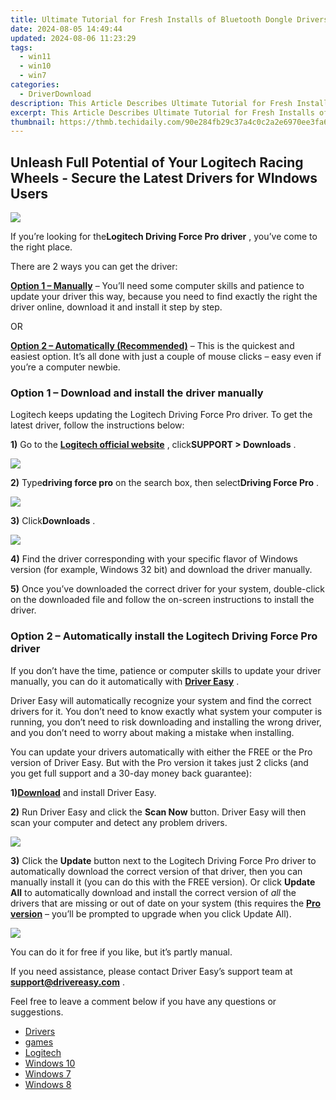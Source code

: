 ```yaml
---
title: Ultimate Tutorial for Fresh Installs of Bluetooth Dongle Drivers in Windows Environment
date: 2024-08-05 14:49:44
updated: 2024-08-06 11:23:29
tags:
  - win11
  - win10
  - win7
categories:
  - DriverDownload
description: This Article Describes Ultimate Tutorial for Fresh Installs of Bluetooth Dongle Drivers in Windows Environment
excerpt: This Article Describes Ultimate Tutorial for Fresh Installs of Bluetooth Dongle Drivers in Windows Environment
thumbnail: https://thmb.techidaily.com/90e284fb29c37a4c0c2a2e6970ee3fa6b56745fa434982e234c62e6bb83237e0.jpg
---
```


## Unleash Full Potential of Your Logitech Racing Wheels - Secure the Latest Drivers for WIndows Users

![](https://images.drivereasy.com/wp-content/uploads/2019/10/2019-10-22_10-07-35.jpg)

 If you’re looking for the**Logitech Driving Force Pro driver** , you’ve come to the right place.

There are 2 ways you can get the driver:

**[Option 1 – Manually](https://tools.techidaily.com/drivereasy/download/)**  – You’ll need some computer skills and patience to update your driver this way, because you need to find exactly the right the driver online, download it and install it step by step.

OR

**[Option 2 – Automatically (Recommended)](https://www.drivereasy.com/knowledge/logitech-driving-force-pro-drivers-download/#a2)**  – This is the quickest and easiest option. It’s all done with just a couple of mouse clicks – easy even if you’re a computer newbie.

### **Option 1 – Download and install the driver manually**

 Logitech keeps updating the Logitech Driving Force Pro driver. To get the latest driver, follow the instructions below:

**1)** Go to the **[Logitech official website](https://tools.techidaily.com/drivereasy/download/)**  , click**SUPPORT > Downloads** .

![](https://images.drivereasy.com/wp-content/uploads/2020/01/2020-01-18_12-14-26-8.jpg)

**2)** Type**driving force pro** on the search box, then select**Driving Force Pro** .

![](https://images.drivereasy.com/wp-content/uploads/2020/01/2020-01-18_14-42-37.jpg)

**3)** Click**Downloads** .

![](https://images.drivereasy.com/wp-content/uploads/2020/01/2020-01-18_14-44-57.jpg)

**4)** Find the driver corresponding with your specific flavor of Windows version (for example, Windows 32 bit) and download the driver manually.

**5)** Once you’ve downloaded the correct driver for your system, double-click on the downloaded file and follow the on-screen instructions to install the driver.

### Option 2 – Automatically install the Logitech Driving Force Pro driver

 If you don’t have the time, patience or computer skills to update your driver manually, you can do it automatically with **[Driver Easy](https://tools.techidaily.com/drivereasy/download/)**  .

 Driver Easy will automatically recognize your system and find the correct drivers for it. You don’t need to know exactly what system your computer is running, you don’t need to risk downloading and installing the wrong driver, and you don’t need to worry about making a mistake when installing.

 You can update your drivers automatically with either the FREE or the Pro version of Driver Easy. But with the Pro version it takes just 2 clicks (and you get full support and a 30-day money back guarantee):

 **1)[Download](https://tools.techidaily.com/drivereasy/download/)**  and install Driver Easy.

**2)** Run Driver Easy and click the **Scan Now** button. Driver Easy will then scan your computer and detect any problem drivers.

![](https://images.drivereasy.com/wp-content/uploads/2019/10/2019-10-17_12-11-59-11.jpg)

**3)** Click the **Update**  button next to the Logitech Driving Force Pro driver to automatically download the correct version of that driver, then you can manually install it (you can do this with the FREE version). Or click **Update All** to automatically download and install the correct version of _all_  the drivers that are missing or out of date on your system (this requires the **[Pro version](https://tools.techidaily.com/drivereasy/download/)**  – you’ll be prompted to upgrade when you click Update All).

![](https://images.drivereasy.com/wp-content/uploads/2019/10/2019-10-21.jpg)

 You can do it for free if you like, but it’s partly manual.

 If you need assistance, please contact Driver Easy’s support team at [**support@drivereasy.com**](https://tools.techidaily.com/drivereasy/download/) .

 Feel free to leave a comment below if you have any questions or suggestions.

* [Drivers](https://tools.techidaily.com/drivereasy/download/)
* [games](https://tools.techidaily.com/drivereasy/download/)
* [Logitech](https://tools.techidaily.com/drivereasy/download/)
* [Windows 10](https://tools.techidaily.com/drivereasy/download/)
* [Windows 7](https://tools.techidaily.com/drivereasy/download/)
* [Windows 8](https://tools.techidaily.com/drivereasy/download/)

<ins class="adsbygoogle"
     style="display:block"
     data-ad-format="autorelaxed"
     data-ad-client="ca-pub-7571918770474297"
     data-ad-slot="1223367746"></ins>



<ins class="adsbygoogle"
     style="display:block"
     data-ad-client="ca-pub-7571918770474297"
     data-ad-slot="8358498916"
     data-ad-format="auto"
     data-full-width-responsive="true"></ins>
